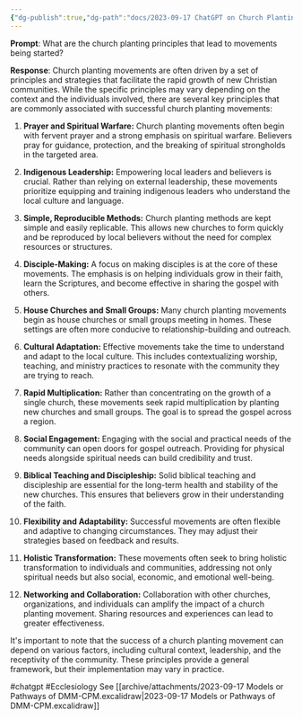 ```yaml
---
{"dg-publish":true,"dg-path":"docs/2023-09-17 ChatGPT on Church Planting Movement Principles.md","permalink":"/docs/2023-09-17-chat-gpt-on-church-planting-movement-principles/","noteIcon":"","created":"2023-09-17"}
---
```



**Prompt**: What are the church planting principles that lead to movements being started?

**Response**: Church planting movements are often driven by a set of principles and strategies that facilitate the rapid growth of new Christian communities. While the specific principles may vary depending on the context and the individuals involved, there are several key principles that are commonly associated with successful church planting movements:

1. **Prayer and Spiritual Warfare:** Church planting movements often begin with fervent prayer and a strong emphasis on spiritual warfare. Believers pray for guidance, protection, and the breaking of spiritual strongholds in the targeted area.

2. **Indigenous Leadership:** Empowering local leaders and believers is crucial. Rather than relying on external leadership, these movements prioritize equipping and training indigenous leaders who understand the local culture and language.

3. **Simple, Reproducible Methods:** Church planting methods are kept simple and easily replicable. This allows new churches to form quickly and be reproduced by local believers without the need for complex resources or structures.

4. **Disciple-Making:** A focus on making disciples is at the core of these movements. The emphasis is on helping individuals grow in their faith, learn the Scriptures, and become effective in sharing the gospel with others.

5. **House Churches and Small Groups:** Many church planting movements begin as house churches or small groups meeting in homes. These settings are often more conducive to relationship-building and outreach.

6. **Cultural Adaptation:** Effective movements take the time to understand and adapt to the local culture. This includes contextualizing worship, teaching, and ministry practices to resonate with the community they are trying to reach.

7. **Rapid Multiplication:** Rather than concentrating on the growth of a single church, these movements seek rapid multiplication by planting new churches and small groups. The goal is to spread the gospel across a region.

8. **Social Engagement:** Engaging with the social and practical needs of the community can open doors for gospel outreach. Providing for physical needs alongside spiritual needs can build credibility and trust.

9. **Biblical Teaching and Discipleship:** Solid biblical teaching and discipleship are essential for the long-term health and stability of the new churches. This ensures that believers grow in their understanding of the faith.

10. **Flexibility and Adaptability:** Successful movements are often flexible and adaptive to changing circumstances. They may adjust their strategies based on feedback and results.

11. **Holistic Transformation:** These movements often seek to bring holistic transformation to individuals and communities, addressing not only spiritual needs but also social, economic, and emotional well-being.

12. **Networking and Collaboration:** Collaboration with other churches, organizations, and individuals can amplify the impact of a church planting movement. Sharing resources and experiences can lead to greater effectiveness.

It's important to note that the success of a church planting movement can depend on various factors, including cultural context, leadership, and the receptivity of the community. These principles provide a general framework, but their implementation may vary in practice.

#chatgpt #Ecclesiology See [[archive/attachments/2023-09-17 Models or Pathways of DMM-CPM.excalidraw\|2023-09-17 Models or Pathways of DMM-CPM.excalidraw]]